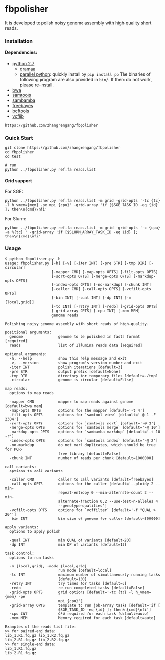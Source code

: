 # fbpolisher
It is developed to polish noisy genome assembly with high-quality short reads. 

### Installation ###
#### Dependencies:
+ [python 2.7](https://www.python.org/)  
	+ [dramaa](https://github.com/pygridtools/drmaa-python)
	+ [parallel python](https://www.parallelpython.com/): quickly install by `pip install pp`
The binaries of following program are also provided in `bin/`. If them do not work, please re-install.
+ [bwa](https://github.com/lh3/bwa)
+ [samtools](https://github.com/samtools/samtools)
+ [sambamba](https://github.com/biod/sambamba)
+ [freebayes](https://github.com/ekg/freebayes)
+ [bcftools](https://github.com/samtools/bcftools)
+ [vcflib](https://github.com/vcflib/vcflib)

```
https://github.com/zhangrengang/fbpolisher
```

### Quick Start ###
```
git clone https://github.com/zhangrengang/fbpolisher
cd fbpolisher
cd test

# run
python ../fbpolisher.py ref.fa reads.list
```
#### Grid support ####

For SGE:
```
python ../fbpolisher.py ref.fa reads.list -m grid -grid-opts '-tc {tc} -l h_vmem={mem} -pe mpi {cpu}' -grid-array 'if [$SGE_TASK_ID -eq {id} ]; then\n{cmd}\nfi'
```
For Slurm:
```
python ../fbpolisher.py ref.fa reads.list -m grid -grid-opts '-c {cpu} -a %{tc} ' -grid-array 'if [$SLURM_ARRAY_TASK_ID -eq {id} ]; then\n{cmd}\nfi'
```

### Usage ###
```
$ python fbpolisher.py -h
usage: fbpolisher.py [-h] [-v] [-iter INT] [-pre STR] [-tmp DIR] [-circular]
                     [-mapper CMD] [-map-opts OPTS] [-filt-opts OPTS]
                     [-sort-opts OPTS] [-merge-opts OPTS] [-markdup-opts OPTS]
                     [-index-opts OPTS] [-no-markdup] [-chunk INT]
                     [-caller CMD] [-call-opts OPTS] [-vcfilt-opts OPTS]
                     [-bin INT] [-qual INT] [-dp INT] [-m {local,grid}]
                     [-tc INT] [-retry INT] [-redo] [-grid-opts OPTS]
                     [-grid-array OPTS] [-cpu INT] [-mem MEM]
                     genome reads

Polishing noisy genome assembly with short reads of high-quality.

positional arguments:
  genome                genome to be polished in fasta format [required]
  reads                 list of Illumina reads data [required]

optional arguments:
  -h, --help            show this help message and exit
  -v, --version         show program's version number and exit
  -iter INT             polish iterations [default=3]
  -pre STR              output prefix [default=None]
  -tmp DIR              directory for temporary files [default=./tmp]
  -circular             genome is circular [default=False]

map reads:
  options to map reads

  -mapper CMD           mapper to map reads against genome [default=bwa mem]
  -map-opts OPTS        options for the mapper [default='-t 4']
  -filt-opts OPTS       options for `samtool view` [default='-@ 1 -F 2304']
  -sort-opts OPTS       options for `samtools sort` [default='-@ 2']
  -merge-opts OPTS      options for `samtools merge` [default='-@ 10']
  -markdup-opts OPTS    options for `sambamba markdup` [default='-t 10 -r']
  -index-opts OPTS      options for `samtools index` [default='-@ 2']
  -no-markdup           do not mark duplicates, which should be true for PCR-
                        free library [default=False]
  -chunk INT            number of reads per chunk [default=1000000]

call cariants:
  options to call variants

  -caller CMD           caller to call variants [default=freebayes]
  -call-opts OPTS       options for the caller [default='--ploidy 2 --min-
                        repeat-entropy 0 --min-alternate-count 2 --min-
                        alternate-fraction 0.2 --use-best-n-alleles 4
                        --genotype-qualities']
  -vcfilt-opts OPTS     options for `vcffilter` [default='-f "QUAL > 20"']
  -bin INT              bin size of genome for caller [default=500000]

apply variants:
  options to apply polish

  -qual INT             min QUAL of variants [default=20]
  -dp INT               min DP of variants [default=10]

task control:
  options to run tasks

  -m {local,grid}, -mode {local,grid}
                        run mode [default=local]
  -tc INT               maximum number of simultaneously running tasks
                        [default=100]
  -retry INT            try times for tasks [default=3]
  -redo                 re-run compeleted tasks [default=False]
  -grid-opts OPTS       grid options [default='-tc {tc} -l h_vmem={mem} -pe
                        mpi {cpu}']
  -grid-array OPTS      template to run job-array tasks [default='if [
                        $SGE_TASK_ID -eq {id} ]; then\n{cmd}\nfi']
  -cpu INT              CPU required for each task [default=auto]
  -mem MEM              Memory required for each task [default=auto]

Examples of the reads list file:
>> for paired-end data:
lib_1.R1.fq.gz lib_1.R2.fq.gz
lib_2.R1.fq.gz lib_2.R2.fq.gz
>> for single-end data:
lib_1.R1.fq.gz
lib_2.R1.fq.gz
```

